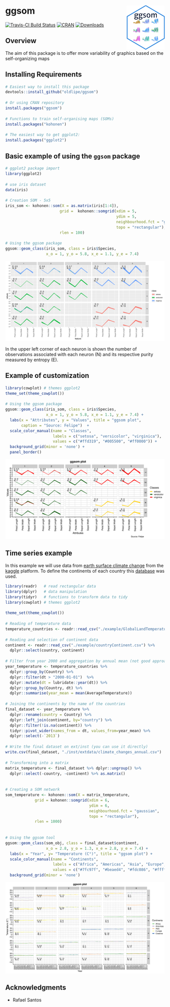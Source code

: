 # ggsom <img src="img/logo.png" align="right" width="120" />

[![Travis-CI Build Status](https://travis-ci.org/OldLipe/ggsom.svg?branch=master)](https://travis-ci.org/OldLipe/ggsom/)
[![CRAN](http://www.r-pkg.org/badges/version/ggsom)](https://CRAN.R-project.org/package=ggsom)
[![Downloads](http://cranlogs.r-pkg.org/badges/ggsom?color=brightgreen)](http://www.r-pkg.org/pkg/ggsom)


## Overview
The aim of this package is to offer more variability of graphics based on the self-organizing maps


## Installing Requirements
```r
# Easiest way to install this package
devtools::install_github("oldlipe/ggsom")

# Or using CRAN repository
install.packages("ggsom")

# Functions to train self-organising maps (SOMs)
install.packages("kohonen")

# The easiest way to get ggplot2:
install.packages("ggplot2")
```
## Basic example of using the `ggsom` package

```r
# ggplot2 package import
library(ggplot2) 

# use iris dataset
data(iris)

# Creation SOM - 5x5
iris_som <- kohonen::som(X = as.matrix(iris[1:4]),
                        grid =  kohonen::somgrid(xdim = 5,
                                                 ydim = 5,
                                                 neighbourhood.fct = "gaussian",
                                                 topo = "rectangular"),
                        rlen = 100)
                        
# Using the ggsom package
ggsom::geom_class(iris_som, class = iris$Species,
                  x_o = 1, y_o = 5.8, x_e = 1.1, y_e = 7.4)
```
![](img/iris_default.png)



In the upper left corner of each neuron is shown the number of observations associated with each neuron (N) and its respective purity measured by entropy (E).

## Example of customization 

```r
library(cowplot) # themes ggplot2
theme_set(theme_cowplot())

# Using the ggsom package
ggsom::geom_class(iris_som, class = iris$Species,
                  x_o = 1, y_o = 5.8, x_e = 1.1, y_e = 7.4) +
  labs(x = "Attributes", y = "Values", title = "ggsom plot",
       caption = "Source: Felipe")  +
  scale_color_manual(name = "Classes",
                     labels = c("setosa", "versicolor", "virginica"),
                     values = c("#ffd319", "#005500", "#ff0000")) +
  background_grid(minor = 'none') +
  panel_border()

```

![](img/iris_custom.png)


## Time series example

In this example we will use data from [earth surface climate change](https://www.kaggle.com/berkeleyearth/climate-change-earth-surface-temperature-data) from the [kaggle](kaggle.com/) platform. To define the continents of each country this [database](https://www.kaggle.com/statchaitya/country-to-continent) was used.

```r
library(readr)   # read rectangular data
library(dplyr)   # data manipulation
library(tidyr)   # functions to transform data to tidy
library(cowplot) # themes ggplot2

theme_set(theme_cowplot())

# Reading of temperature data  
temperature_countries <- readr::read_csv("./example/GlobalLandTemperaturesByCountry.csv")

# Reading and selection of continent data
continent <- readr::read_csv("./example/countryContinent.csv") %>%
  dplyr::select(country, continent)
  
# Filter from year 2000 and aggregation by annual mean (not good approach)
year_temperature <- temperature_countries %>% 
  dplyr::group_by(Country) %>%
  dplyr::filter(dt > "2000-01-01")  %>%
  dplyr::mutate(dt = lubridate::year(dt)) %>%
  dplyr::group_by(Country, dt) %>%
  dplyr::summarise(year_mean = mean(AverageTemperature))
  
# Joining the continents by the name of the countries  
final_dataset <- year_temperature %>% 
  dplyr::rename(country = Country) %>%
  dplyr::left_join(continent, by="country") %>%
  dplyr::filter(!is.na(continent)) %>%
  tidyr::pivot_wider(names_from = dt, values_from=year_mean) %>%
  dplyr::select(-`2013`)
  
# Write the final dataset on ext/inst (you can use it directly) 
write.csv(final_dataset, "./inst/extdata/climate_changes_annual.csv")

# Transforming into a matrix
matrix_temperature <- final_dataset %>% dplyr::ungroup() %>%
  dplyr::select(-country, -continent) %>% as.matrix()
  

# Creating a SOM network
som_temperature <- kohonen::som(X = matrix_temperature,
             grid = kohonen::somgrid(xdim = 6,
                                     ydim = 6,
                                     neighbourhood.fct = "gaussian",
                                     topo = "rectangular"),
             rlen = 1000)
             

# Using the ggsom tool
ggsom::geom_class(som_obj, class = final_dataset$continent,
                  x_o = 2.8, y_o = 1.3, x_e = 2.8, y_e = 7.4) +
  labs(x = "Year", y= "Temperature (C°)", title = "ggsom plot") +
  scale_color_manual(name = "Continents",
                     labels = c("Africa", "Americas", "Asia", "Europe", "Oceania"),
                     values = c("#7fc97f", "#beaed4", "#fdc086", "#ffff99", "#386cb0")) +
  background_grid(minor = 'none')
```
![](img/ts_ggsom.png)


## Acknowledgments
- Rafael Santos



